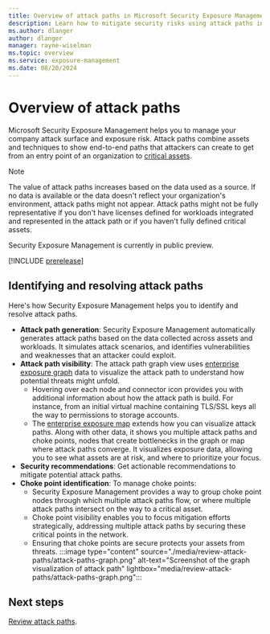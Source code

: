 ```yaml
---
title: Overview of attack paths in Microsoft Security Exposure Management
description: Learn how to mitigate security risks using attack paths in Microsoft Security Exposure Management.
ms.author: dlanger
author: dlanger
manager: rayne-wiselman
ms.topic: overview
ms.service: exposure-management
ms.date: 08/20/2024
---
```


# Overview of attack paths

Microsoft Security Exposure Management helps you to manage your company attack surface and exposure risk. Attack paths combine assets and techniques to show end-to-end paths that attackers can create to get from an entry point of an organization to [critical assets](critical-asset-management.md).

> [!NOTE]
> The value of attack paths increases based on the data used as a source. If no data is available or the data doesn't reflect your organization's environment, attack paths might not appear. Attack paths might not be fully representative if you don't have licenses defined for workloads integrated and represented in the attack path or if you haven't fully defined critical assets.

Security Exposure Management is currently in public preview.

[!INCLUDE [prerelease](../includes/prerelease.md)]

## Identifying and resolving attack paths

Here's how Security Exposure Management helps you to identify and resolve attack paths.

- **Attack path generation**: Security Exposure Management automatically generates attack paths based on the data collected across assets and workloads. It simulates attack scenarios, and identifies vulnerabilities and weaknesses that an attacker could exploit.
- **Attack path visibility**: The attack path graph view uses [enterprise exposure graph](cross-workload-attack-surfaces.md) data to visualize the attack path to understand how potential threats might unfold.
  - Hovering over each node and connector icon provides you with additional information about how the attack path is build. For instance, from an initial virtual machine containing TLS/SSL keys all the way to permissions to storage accounts.
  - The [enterprise exposure map](enterprise-exposure-map.md) extends how you can visualize attack paths. Along with other data, it shows you multiple attack paths and choke points, nodes that create bottlenecks in the graph or map where attack paths converge. It visualizes exposure data, allowing you to see what assets are at risk, and where to prioritize your focus.
- **Security recommendations**: Get actionable recommendations to mitigate potential attack paths.
- **Choke point identification**: To manage choke points:
  - Security Exposure Management provides a way to group choke point nodes through which multiple attack paths flow, or where multiple attack paths intersect on the way to a critical asset.
  - Choke point visibility enables you to focus mitigation efforts strategically, addressing multiple attack paths by securing these critical points in the network.
  - Ensuring that choke points are secure protects your assets from threats.
:::image type="content" source="./media/review-attack-paths/attack-paths-graph.png" alt-text="Screenshot of the graph visualization of attack path"  lightbox="media/review-attack-paths/attack-paths-graph.png":::

## Next steps

[Review attack paths](review-attack-paths.md).
